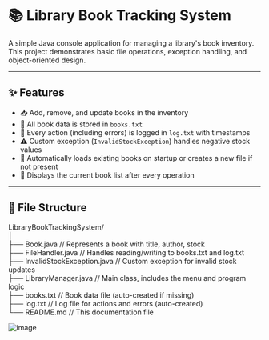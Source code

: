 # 📚 Library Book Tracking System

A simple Java console application for managing a library's book inventory.  
This project demonstrates basic file operations, exception handling, and object-oriented design.

---

## ✨ Features

- 📥 Add, remove, and update books in the inventory  
- 💾 All book data is stored in `books.txt`  
- 📝 Every action (including errors) is logged in `log.txt` with timestamps  
- ⚠️ Custom exception (`InvalidStockException`) handles negative stock values  
- 📃 Automatically loads existing books on startup or creates a new file if not present  
- 👀 Displays the current book list after every operation

---

## 📁 File Structure

LibraryBookTrackingSystem/<br>
│<br>
├── Book.java // Represents a book with title, author, stock<br>
├── FileHandler.java // Handles reading/writing to books.txt and log.txt<br>
├── InvalidStockException.java // Custom exception for invalid stock updates<br>
├── LibraryManager.java // Main class, includes the menu and program logic<br>
├── books.txt // Book data file (auto-created if missing)<br>
├── log.txt // Log file for actions and errors (auto-created)<br>
└── README.md // This documentation file<br>

![image](https://github.com/user-attachments/assets/780354cf-47e1-478c-9821-c0a94d7c3e81)

